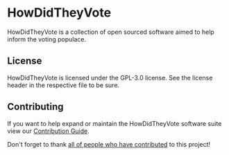 # HowDidTheyVote
HowDidTheyVote is a collection of open sourced software aimed to help inform the voting populace.

## License
HowDidTheyVote is licensed under the GPL-3.0 license. See the license header in the respective file to be sure.

## Contributing
If you want to help expand or maintain the HowDidTheyVote software suite view our 
[Contribution Guide](https://github.com/HowDidTheyVote/HowDidTheyVote/wiki/Contribution-Guide).

Don't forget to thank [all of people who have contributed](https://github.com/HowDidTheyVote/HowDidTheyVote/graphs/contributors) to this project!
